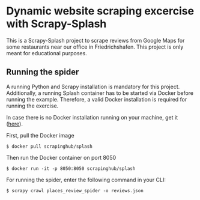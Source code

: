 # Dynamic website scraping excercise with Scrapy-Splash

This is a Scrapy-Splash project to scrape reviews from Google Maps for some restaurants near our office in Friedrichshafen. 
This project is only meant for educational purposes.

## Running the spider

A running Python and Scrapy installation is mandatory for this project. Additionally, a running Splash container has to be started via Docker before running the example. Therefore, a valid Docker installation is required for running the exercise.

In case there is no Docker installation running on your machine, get it ([here](https://docs.docker.com/docker-for-windows/install)).  

First, pull the Docker image

    $ docker pull scrapinghub/splash
  
Then run the Docker container on port 8050
    
    $ docker run -it -p 8050:8050 scrapinghub/splash

For running the spider, enter the following command in your CLI:
    
    $ scrapy crawl places_review_spider -o reviews.json
